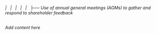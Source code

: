 ###### |   |   |   |   |   ├── Use of annual general meetings (AGMs) to gather and respond to shareholder feedback

*Add content here*